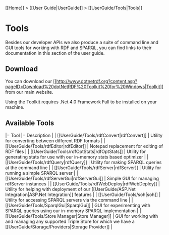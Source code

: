 [[Home]] > [[User Guide|UserGuide]] > [[UserGuide/Tools|Tools]]

# Tools 

Besides our developer APIs we also produce a suite of command line and GUI tools for working with RDF and SPARQL, you can find links to their documentation in this section of the user guide.

## Download 

You can download our [[http://www.dotnetrdf.org?content.asp?pageID=Download%20dotNetRDF%20Toolkit%20for%20Windows|Toolkit]] from our main website.

Using the Toolkit requires .Net 4.0 Framework Full to be installed on your machine.

## Available Tools 

|= Tool |= Description |
| [[UserGuide/Tools/rdfConvert|rdfConvert]] | Utility for converting between different RDF formats |
| [[UserGuide/Tools/rdfEditor|rdfEditor]] | Notepad replacement for editing of RDF files |
| [[UserGuide/Tools/rdfOptStats|rdfOptStats]] | Utility for generating stats for use with our in-memory stats based optimizer |
| [[UserGuide/Tools/rdfQuery|rdfQuery]] | Utility for making SPARQL queries at the command line |
| [[UserGuide/Tools/rdfServer|rdfServer]] | Utility for running a simple SPARQL server |
| [[UserGuide/Tools/rdfServerGui|rdfServerGui]] | Simple GUI for managing rdfServer instances |
| [[UserGuide/Tools/rdfWebDeploy|rdfWebDeploy]] | Utility for helping with deployment of our [[UserGuide/ASP.Net Integration|ASP.Net Integration]] features |
| [[UserGuide/Tools/soh|soh]] | Utility for accessing SPARQL servers via the command line |
| [[UserGuide/Tools/SparqlGui|SparqlGui]] | GUI for experimenting with SPARQL queries using our in-memory SPARQL implementation |
| [[UserGuide/Tools/Store Manager|Store Manager]] | GUI for working with and managing any supported Triple Store for which we have a [[UserGuide/Storage/Providers|Storage Provider]] |